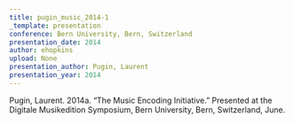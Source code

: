 ```yaml
---
title: pugin_music_2014-1
_template: presentation
conference: Bern University, Bern, Switzerland
presentation_date: 2014
author: ehopkins
upload: None
presentation_author: Pugin, Laurent
presentation_year: 2014
---
```

Pugin, Laurent. 2014a. “The Music Encoding Initiative.” Presented at the Digitale Musikedition Symposium, Bern University, Bern, Switzerland, June.